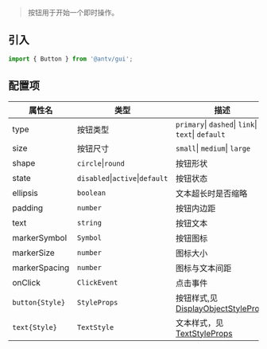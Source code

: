 > 按钮用于开始一个即时操作。

## 引入

```js
import { Button } from '@antv/gui';
```

## 配置项

| **属性名**      | **类型**                        | **描述**                                                                                    | **默认值** |
| --------------- | ------------------------------- | ------------------------------------------------------------------------------------------- | ---------- |
| type            | 按钮类型                        | `primary`\| `dashed`\| `link`\| `text`\| `default`                                          | `default`  |
| size            | 按钮尺寸                        | `small`\| `medium`\| `large`                                                                | `middle`   |
| shape           | `circle`\|`round`               | 按钮形状                                                                                    | `round`    |
| state           | `disabled`\|`active`\|`default` | 按钮状态                                                                                    | `default`  |
| ellipsis        | `boolean`                       | 文本超长时是否缩略                                                                          | `false`    |
| padding         | `number`                        | 按钮内边距                                                                                  | `10`       |
| text            | `string`                        | 按钮文本                                                                                    | `-`        |
| markerSymbol    | `Symbol`                        | 按钮图标                                                                                    | `-`        |
| markerSize      | `number`                        | 图标大小                                                                                    | `10`       |
| markerSpacing   | `number`                        | 图标与文本间距                                                                              | `10`       |
| onClick         | `ClickEvent`                    | 点击事件                                                                                    | `-`        |
| `button{Style}` | `StyleProps`                    | 按钮样式,见 [DisplayObjectStyleProps](https://g.antv.antgroup.com/api/basic/display-object) | `-`        |
| `text{Style}`   | `TextStyle`                     | 文本样式，见 [TextStyleProps](https://g.antv.antgroup.com/api/basic/text)                   | `-`        |
